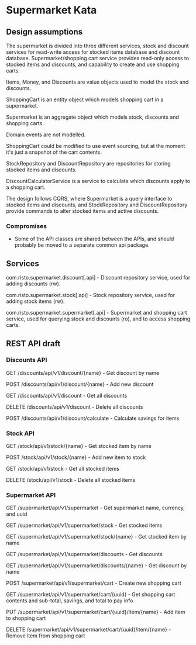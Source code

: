 # Supermarket Kata

## Design assumptions

The supermarket is divided into three different services, stock and discount services for read-write access for stocked items database and discount database. Supermarket/shopping cart service provides read-only access to stocked items and discounts, and capability to create and use shopping carts. 


Items, Money, and Discounts are value objects used to model the stock and discounts.

ShoppingCart is an entity object which models shopping cart in a supermarket.

Supermarket is an aggregate object which models stock, discounts and shopping carts.

Domain events are not modelled.

ShoppingCart could be modified to use event sourcing, but at the moment it's just a snapshot of the cart contents.

StockRepository and DiscountRepository are repositories for storing stocked items and discounts.

DiscountCalculatorService is a service to calculate which discounts apply to a shopping cart. 

The design follows CQRS, where Supermarket is a query interface to stocked items and discounts, and StockRepository and DiscountRepository provide commands to alter stocked items and active discounts. 



### Compromises

- Some of the API classes are shared between the APIs, and should probably be moved to a separate common api package.


## Services

com.risto.supermarket.discount[.api] - Discount repository service, used for adding discounts (rw).

com.risto.supermarket.stock[.api] - Stock repository service, used for adding stock items (rw).

com.risto.supermarket.supermarket[.api] - Supermarket and shopping cart service, used for querying stock and discounts (ro), and to access shopping carts.



## REST API draft

### Discounts API

GET /discounts/api/v1/discount/{name}   - Get discount by name

POST /discounts/api/v1/discount/{name}  - Add new discount


GET /discounts/api/v1/discount  		- Get all discounts

DELETE /discounts/api/v1/discount  		- Delete all discounts


POST /discounts/api/v1/discount/calculate  - Calculate savings for items


### Stock API

GET /stock/api/v1/stock/{name}   - Get stocked item by name

POST /stock/api/v1/stock/{name}  - Add new item to stock


GET /stock/api/v1/stock  		 - Get all stocked items

DELETE /stock/api/v1/stock  	 - Delete all stocked items


### Supermarket API

GET /supermarket/api/v1/supermarket              - Get supermarket name, currency, and uuid


GET /supermarket/api/v1/supermarket/stock        - Get stocked items

GET /supermarket/api/v1/supermarket/stock/{name} - Get stocked item by name


GET /supermarket/api/v1/supermarket/discounts        - Get discounts

GET /supermarket/api/v1/supermarket/discounts/{name} - Get discount by name


POST /supermarket/api/v1/supermarket/cart        - Create new shopping cart

GET /supermarket/api/v1/supermarket/cart/{uuid}  - Get shopping cart contents and sub-total, savings, and total to pay info

PUT /supermarket/api/v1/supermarket/cart/{uuid}/item/{name}  - Add item to shopping cart

DELETE /supermarket/api/v1/supermarket/cart/{uuid}/item/{name}  - Remove item from shopping cart


